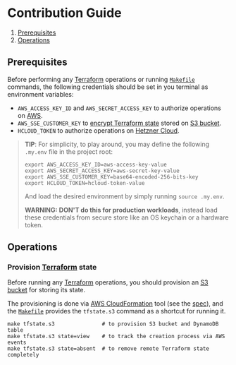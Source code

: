 Contribution Guide
==================

1. [Prerequisites](#prerequisites)
2. [Operations](#operations)




## Prerequisites

Before performing any [Terraform] operations or running [`Makefile`] commands, the following credentials should be set in you terminal as environment variables:
- `AWS_ACCESS_KEY_ID` and `AWS_SECRET_ACCESS_KEY` to authorize operations on [AWS].
- `AWS_SSE_CUSTOMER_KEY` to [encrypt Terraform state][1] stored on [S3 bucket][2].
- `HCLOUD_TOKEN` to authorize operations on [Hetzner Cloud].

> __TIP__: For simplicity, to play around, you may define the following `.my.env` file in the project root: 
> ```
> export AWS_ACCESS_KEY_ID=aws-access-key-value
> export AWS_SECRET_ACCESS_KEY=aws-secret-key-value
> export AWS_SSE_CUSTOMER_KEY=base64-encoded-256-bits-key
> export HCLOUD_TOKEN=hcloud-token-value
> ```
> And load the desired environment by simply running `source .my.env`. 
> 
> __WARNING:__ __DON'T do this for production workloads__, instead load these credentials from secure store like an OS keychain or a hardware token. 




## Operations


### Provision [Terraform] state

Before running any [Terraform] operations, you should provision an [S3 bucket][2] for storing its state.

The provisioning is done via [AWS CloudFormation] tool (see the [spec](provision-tfstate-s3.aws.yml)), and the [`Makefile`] provides the `tfstate.s3` command as a shortcut for running it.
```shell
make tfstate.s3               # to provision S3 bucket and DynamoDB table
make tfstate.s3 state=view    # to track the creation process via AWS events
make tfstate.s3 state=absent  # to remove remote Terraform state completely
```




[`Makefile`]: Makefile
[AWS]: https://aws.amazon.com
[AWS CloudFormation]: https://docs.aws.amazon.com/cloudformation/index.html
[Hetzner Cloud]: https://www.hetzner.com/cloud
[Terraform]: https://www.terraform.io

[1]: https://www.terraform.io/language/settings/backends/s3#sse_customer_key
[2]: https://www.terraform.io/language/settings/backends/s3
